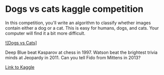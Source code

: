 Dogs vs cats kaggle competition
==============================

In this competition, you'll write an algorithm to classify whether images contain either a dog or a cat.  This is easy for humans, dogs, and cats. Your computer will find it a bit more difficult.

[![Dogs vs Cats]](https://kaggle2.blob.core.windows.net/competitions/kaggle/3362/media/woof_meow.jpg)

Deep Blue beat Kasparov at chess in 1997.
Watson beat the brightest trivia minds at Jeopardy in 2011.
Can you tell Fido from Mittens in 2013?


[Link to Kaggle](https://www.kaggle.com/competitions/dogs-vs-cats/overview)
